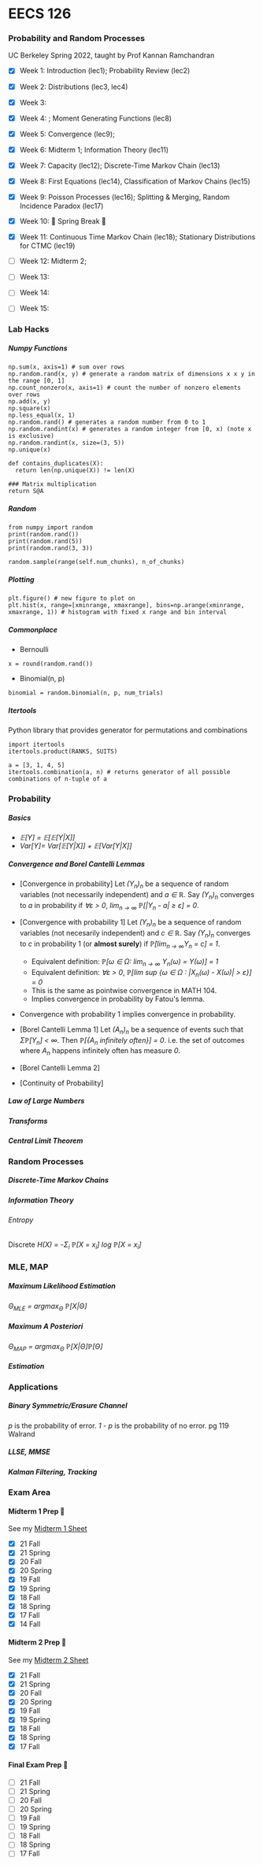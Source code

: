 # EECS 126
### Probability and Random Processes
UC Berkeley Spring 2022, taught by Prof Kannan Ramchandran

- [x] Week 1: Introduction (lec1); Probability Review (lec2)
- [x] Week 2: Distributions (lec3, lec4)
- [x] Week 3:
- [x] Week 4: ; Moment Generating Functions (lec8)
- [x] Week 5: Convergence (lec9);
- [x] Week 6: Midterm 1; Information Theory (lec11)
- [x] Week 7: Capacity (lec12); Discrete-Time Markov Chain (lec13)
- [x] Week 8: First Equations (lec14), Classification of Markov Chains (lec15)
- [x] Week 9: Poisson Processes (lec16); Splitting & Merging, Random Incidence Paradox (lec17)
- [x] Week 10: 🍃 Spring Break 🍃
- [x] Week 11: Continuous Time Markov Chain (lec18); Stationary Distributions for CTMC (lec19)
- [ ] Week 12: Midterm 2; 
- [ ] Week 13:
- [ ] Week 14:
- [ ] Week 15:


### Lab Hacks

##### Numpy Functions
```python3
np.sum(x, axis=1) # sum over rows
np.random.rand(x, y) # generate a random matrix of dimensions x x y in the range [0, 1]
np.count_nonzero(x, axis=1) # count the number of nonzero elements over rows
np.add(x, y)
np.square(x)
np.less_equal(x, 1)
np.random.rand() # generates a random number from 0 to 1
np.random.randint(x) # generates a random integer from [0, x) (note x is exclusive)
np.random.randint(x, size=(3, 5))
np.unique(x)

def contains_duplicates(X):
  return len(np.unique(X)) != len(X)

### Matrix multiplication
return S@A

```

##### Random
```python3
from numpy import random
print(random.rand())
print(random.rand(5))
print(random.rand(3, 3))

random.sample(range(self.num_chunks), n_of_chunks)
```

##### Plotting
```python3
plt.figure() # new figure to plot on
plt.hist(x, range=[xminrange, xmaxrange], bins=np.arange(xminrange, xmaxrange, 1)) # histogram with fixed x range and bin interval
```

##### Commonplace
- Bernoulli
```python3
x = round(random.rand())
```
- Binomial(n, p)
```python3
binomial = random.binomial(n, p, num_trials)
```
##### Itertools
Python library that provides generator for permutations and combinations
```python3
import itertools
itertools.product(RANKS, SUITS)

a = [3, 1, 4, 5]
itertools.combination(a, n) # returns generator of all possible combinations of n-tuple of a
```

### Probability

##### Basics
- *𝔼\[Y] = 𝔼\[𝔼\[Y|X]]*
- *Var\[Y]= Var\[𝔼\[Y|X]] + 𝔼\[Var\[Y|X]]*

##### Convergence and Borel Cantelli Lemmas
- \[Convergence in probability] Let *(Y<sub>n</sub>)<sub>n</sub>* be a sequence of random variables (not necessarily independent) and *a ∈ ℝ*. Say *(Y<sub>n</sub>)<sub>n</sub>* converges to *a* in probability if *∀ε > 0*, *lim<sub>n → ∞</sub> ℙ\[|Y<sub>n</sub> - a| ≥ ε] = 0*.
- \[Convergence with probability 1] Let *(Y<sub>n</sub>)<sub>n</sub>* be a sequence of random variables (not necesarily independent) and *c ∈ ℝ*. Say *(Y<sub>n</sub>)<sub>n</sub>* converges to *c* in probability 1 (or **almost surely**) if *ℙ\[lim<sub>n → ∞</sub>Y<sub>n</sub> = c] = 1*.
  - Equivalent definition: *ℙ\[ω ∈ Ω: lim<sub>n → ∞</sub> Y<sub>n</sub>(ω) = Y(ω)] = 1*
  - Equivalent definition: *∀ε > 0*, *ℙ\[lim sup \{ω ∈ Ω : |X<sub>n</sub>(ω) - X(ω)| > ε\}] = 0*
  - This is the same as pointwise convergence in MATH 104.
  - Implies convergence in probability by Fatou's lemma.
- Convergence with probability 1 implies convergence in probability.

- \[Borel Cantelli Lemma 1] Let *(A<sub>n</sub>)<sub>n</sub>* be a sequence of events such that *Σℙ\[Y<sub>n</sub>] < ∞*. Then *ℙ\[\{A<sub>n</sub> infinitely often}] = 0*. i.e. the set of outcomes where *A<sub>n</sub>* happens infinitely often has measure *0*.
- \[Borel Cantelli Lemma 2]
- \[Continuity of Probability]

##### Law of Large Numbers

##### Transforms

##### Central Limit Theorem

### Random Processes

##### Discrete-Time Markov Chains

##### Information Theory
###### Entropy
Discrete 
*H(X) = -Σ<sub>i</sub> ℙ\[X = x<sub>i</sub>] log ℙ\[X = x<sub>i</sub>]*

### MLE, MAP
##### Maximum Likelihood Estimation
*Θ<sub>MLE</sub> = argmax<sub>Θ</sub> ℙ\[X|Θ]*

##### Maximum A Posteriori
*Θ<sub>MAP</sub> = argmax<sub>Θ</sub> ℙ\[X|Θ]ℙ\[Θ]*

##### Estimation

### Applications

##### Binary Symmetric/Erasure Channel
*p* is the probability of error. *1 - p* is the probability of no error.
pg 119 Walrand

##### LLSE, MMSE

##### Kalman Filtering, Tracking


### Exam Area

#### Midterm 1 Prep 😤
See my [Midterm 1 Sheet](https://github.com/jianzhi-1/math-ucb/blob/main/sp22-126/EECS126_Midterm1Sheet.pdf)
- [x] 21 Fall
- [x] 21 Spring
- [x] 20 Fall
- [x] 20 Spring
- [x] 19 Fall
- [x] 19 Spring
- [x] 18 Fall
- [x] 18 Spring
- [x] 17 Fall
- [x] 14 Fall

#### Midterm 2 Prep 😤
See my [Midterm 2 Sheet](https://github.com/jianzhi-1/math-ucb/blob/main/sp22-126/EECS126Midterm2Sheet.pdf)
- [x] 21 Fall
- [x] 21 Spring
- [x] 20 Fall
- [x] 20 Spring
- [x] 19 Fall
- [x] 19 Spring
- [x] 18 Fall
- [x] 18 Spring
- [x] 17 Fall

#### Final Exam Prep 😤
- [ ] 21 Fall
- [ ] 21 Spring
- [ ] 20 Fall
- [ ] 20 Spring
- [ ] 19 Fall
- [ ] 19 Spring
- [ ] 18 Fall
- [ ] 18 Spring
- [ ] 17 Fall
